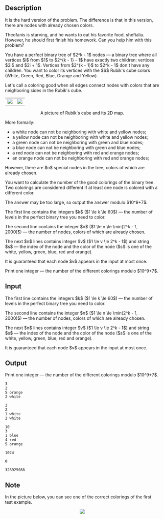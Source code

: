 ## Description

<div><p><span class="tex-font-style-bf">It is the hard version of the problem. The difference is that in this version, there are nodes with already chosen colors.</span></p><p>Theofanis is starving, and he wants to eat his favorite food, sheftalia. However, he should first finish his homework. Can you help him with this problem?</p><p>You have a <span class="tex-font-style-it">perfect</span> binary tree of $2^k - 1$ nodes&nbsp;— a binary tree where all vertices $i$ from $1$ to $2^{k - 1} - 1$ have exactly two children: vertices $2i$ and $2i + 1$. Vertices from $2^{k - 1}$ to $2^k - 1$ don't have any children. You want to color its vertices with the $6$ Rubik's cube colors (White, Green, Red, Blue, Orange and Yellow).</p><p>Let's call a coloring <span class="tex-font-style-it">good</span> when all edges connect nodes with colors that are <span class="tex-font-style-it">neighboring</span> sides in the Rubik's cube.</p><center> <table class="tex-tabular"><tbody><tr><td class="tex-tabular-text-align-center"><img class="tex-graphics" src="file://pVhGPVQs.png" style="max-width: 100.0%;max-height: 100.0%;"></td><td class="tex-tabular-text-align-center"><img class="tex-graphics" src="file://W2lEKx04.png" style="max-width: 100.0%;max-height: 100.0%;"></td></tr></tbody></table> <span class="tex-font-size-small">A picture of Rubik's cube and its 2D map.</span> </center><p>More formally: </p><ul> <li> a white node can <span class="tex-font-style-bf">not</span> be neighboring with white and yellow nodes; </li><li> a yellow node can <span class="tex-font-style-bf">not</span> be neighboring with white and yellow nodes; </li><li> a green node can <span class="tex-font-style-bf">not</span> be neighboring with green and blue nodes; </li><li> a blue node can <span class="tex-font-style-bf">not</span> be neighboring with green and blue nodes; </li><li> a red node can <span class="tex-font-style-bf">not</span> be neighboring with red and orange nodes; </li><li> an orange node can <span class="tex-font-style-bf">not</span> be neighboring with red and orange nodes; </li></ul><p>However, there are $n$ special nodes in the tree, colors of which are already chosen.</p><p>You want to calculate the number of the good colorings of the binary tree. Two colorings are considered different if at least one node is colored with a different color.</p><p>The answer may be too large, so output the answer modulo $10^9+7$.</p></div><div class="input-specification"><p>The first line contains the integers $k$ ($1 \le k \le 60$)&nbsp;— the number of levels in the perfect binary tree you need to color.</p><p>The second line contains the integer $n$ ($1 \le n \le \min(2^k - 1, 2000)$)&nbsp;— the number of nodes, colors of which are already chosen.</p><p>The next $n$ lines contains integer $v$ ($1 \le v \le 2^k - 1$) and string $s$&nbsp;— the index of the node and the color of the node ($s$ is one of the <span class="tex-font-style-tt">white</span>, <span class="tex-font-style-tt">yellow</span>, <span class="tex-font-style-tt">green</span>, <span class="tex-font-style-tt">blue</span>, <span class="tex-font-style-tt">red</span> and <span class="tex-font-style-tt">orange</span>).</p><p>It is guaranteed that each node $v$ appears in the input at most once.</p></div><div class="output-specification"><p>Print one integer&nbsp;— the number of the different colorings modulo $10^9+7$.</p></div>

## Input

<p>The first line contains the integers $k$ ($1 \le k \le 60$)&nbsp;— the number of levels in the perfect binary tree you need to color.</p><p>The second line contains the integer $n$ ($1 \le n \le \min(2^k - 1, 2000)$)&nbsp;— the number of nodes, colors of which are already chosen.</p><p>The next $n$ lines contains integer $v$ ($1 \le v \le 2^k - 1$) and string $s$&nbsp;— the index of the node and the color of the node ($s$ is one of the <span class="tex-font-style-tt">white</span>, <span class="tex-font-style-tt">yellow</span>, <span class="tex-font-style-tt">green</span>, <span class="tex-font-style-tt">blue</span>, <span class="tex-font-style-tt">red</span> and <span class="tex-font-style-tt">orange</span>).</p><p>It is guaranteed that each node $v$ appears in the input at most once.</p>

## Output

<p>Print one integer&nbsp;— the number of the different colorings modulo $10^9+7$.</p>





```input1
3
2
5 orange
2 white
```




```input2
2
2
1 white
2 white
```




```input3
10
3
1 blue
4 red
5 orange
```




```output1
1024
```




```output2
0
```




```output3
328925088
```



## Note

<p>In the picture below, you can see one of the correct colorings of the first test example.</p><center> <img class="tex-graphics" src="file://SEtOObkh.png" style="max-width: 100.0%;max-height: 100.0%;"> </center>
